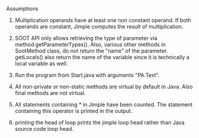 Assumptions

1. Multiplication operands have at least one non constant operand. If both operands are constant, Jimple computes the 
result of multiplication.

2. SOOT API only allows retrieving the type of parameter via method.getParameterTypes(). Also, various other methods in SootMethod class, 
do not return the "name" of the parameter. getLocals() also return the name of the variable since it is technically a 
local variable as well.

3. Run the program from Start.java with arguments "PA.Test".

4. All non-private or non-static methods are virtual by default in Java. Also final methods are not virtual. 

5. All statements containing * in Jimple have been counted. The statement containing this operator is printed in the output.

6. printing the head of loop prints the jimple loop head rather than Java source code loop head.
